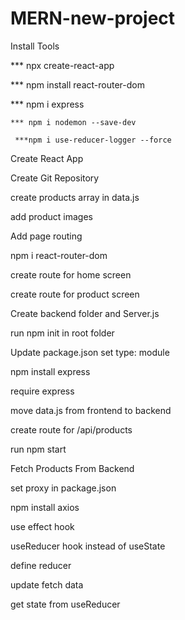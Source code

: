 # MERN-new-project

Install Tools 

 ***	npx create-react-app
 
  *** npm install react-router-dom
  
   *** npm i express 
   
    *** npm i nodemon --save-dev
    
     ***npm i use-reducer-logger --force

Create React App

Create Git Repository

create products array in data.js

add product images

Add page routing 

npm i react-router-dom

create route for home screen

create route for product screen

Create backend folder and  Server.js

run npm init in root folder

Update package.json set type: module

npm install express


require express

move data.js from frontend to backend

create route for /api/products

run npm start

Fetch Products From Backend

set proxy in package.json

npm install axios

use effect hook

useReducer hook instead of useState

define reducer

update fetch data

get state from useReducer
